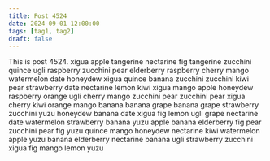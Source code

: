 ```yaml
---
title: Post 4524
date: 2024-09-01 12:00:00
tags: [tag1, tag2]
draft: false
---
```

This is post 4524.
xigua
apple
tangerine
nectarine
fig
tangerine
zucchini
quince
ugli
raspberry
zucchini
pear
elderberry
raspberry
cherry
mango
watermelon
date
honeydew
xigua
quince
banana
zucchini
zucchini
kiwi
pear
strawberry
date
nectarine
lemon
kiwi
xigua
mango
apple
honeydew
raspberry
orange
ugli
cherry
mango
zucchini
pear
zucchini
pear
xigua
cherry
kiwi
orange
mango
banana
banana
grape
banana
grape
strawberry
zucchini
yuzu
honeydew
banana
date
xigua
fig
lemon
ugli
grape
nectarine
date
watermelon
strawberry
banana
yuzu
apple
banana
elderberry
fig
pear
zucchini
pear
fig
yuzu
quince
mango
honeydew
nectarine
kiwi
watermelon
apple
yuzu
banana
elderberry
nectarine
banana
ugli
strawberry
zucchini
xigua
fig
mango
lemon
yuzu

